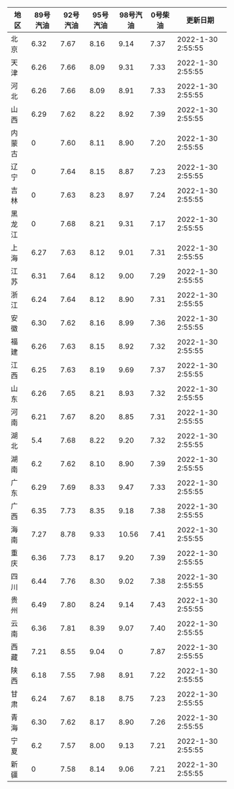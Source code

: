 | 地区 | 89号汽油 | 92号汽油 | 95号汽油 | 98号汽油 | 0号柴油 | 更新日期 |
| --- | --- | --- | --- | --- | --- | --- |
| 北京 | 6.32 | 7.67 | 8.16 | 9.14 | 7.37 | 2022-1-30 2:55:55 |
| 天津 | 6.26 | 7.66 | 8.09 | 9.31 | 7.33 | 2022-1-30 2:55:55 |
| 河北 | 6.26 | 7.66 | 8.09 | 8.91 | 7.33 | 2022-1-30 2:55:55 |
| 山西 | 6.29 | 7.62 | 8.22 | 8.92 | 7.39 | 2022-1-30 2:55:55 |
| 内蒙古 | 0 | 7.60 | 8.11 | 8.90 | 7.20 | 2022-1-30 2:55:55 |
| 辽宁 | 0 | 7.64 | 8.15 | 8.87 | 7.23 | 2022-1-30 2:55:55 |
| 吉林 | 0 | 7.63 | 8.23 | 8.97 | 7.24 | 2022-1-30 2:55:55 |
| 黑龙江 | 0 | 7.68 | 8.21 | 9.31 | 7.17 | 2022-1-30 2:55:55 |
| 上海 | 6.27 | 7.63 | 8.12 | 9.01 | 7.31 | 2022-1-30 2:55:55 |
| 江苏 | 6.31 | 7.64 | 8.12 | 9.00 | 7.29 | 2022-1-30 2:55:55 |
| 浙江 | 6.24 | 7.64 | 8.12 | 8.90 | 7.31 | 2022-1-30 2:55:55 |
| 安徽 | 6.30 | 7.62 | 8.16 | 8.99 | 7.36 | 2022-1-30 2:55:55 |
| 福建 | 6.26 | 7.63 | 8.15 | 8.92 | 7.32 | 2022-1-30 2:55:55 |
| 江西 | 6.25 | 7.63 | 8.19 | 9.69 | 7.37 | 2022-1-30 2:55:55 |
| 山东 | 6.26 | 7.65 | 8.21 | 8.93 | 7.32 | 2022-1-30 2:55:55 |
| 河南 | 6.21 | 7.67 | 8.20 | 8.85 | 7.31 | 2022-1-30 2:55:55 |
| 湖北 | 5.4 | 7.68 | 8.22 | 9.20 | 7.32 | 2022-1-30 2:55:55 |
| 湖南 | 6.2 | 7.62 | 8.10 | 8.90 | 7.39 | 2022-1-30 2:55:55 |
| 广东 | 6.29 | 7.69 | 8.33 | 9.47 | 7.33 | 2022-1-30 2:55:55 |
| 广西 | 6.35 | 7.73 | 8.35 | 9.18 | 7.38 | 2022-1-30 2:55:55 |
| 海南 | 7.27 | 8.78 | 9.33 | 10.56 | 7.41 | 2022-1-30 2:55:55 |
| 重庆 | 6.36 | 7.73 | 8.17 | 9.20 | 7.39 | 2022-1-30 2:55:55 |
| 四川 | 6.44  | 7.76 | 8.30 | 9.02 | 7.38 | 2022-1-30 2:55:55 |
| 贵州 | 6.49 | 7.80 | 8.24 | 9.14 | 7.43 | 2022-1-30 2:55:55 |
| 云南 | 6.36  | 7.81 | 8.39 | 9.07 | 7.40 | 2022-1-30 2:55:55 |
| 西藏 | 7.21 | 8.55 | 9.04 | 0 | 7.87 | 2022-1-30 2:55:55 |
| 陕西 | 6.18 | 7.55 | 7.98 | 8.91 | 7.22 | 2022-1-30 2:55:55 |
| 甘肃 | 6.24 | 7.67 | 8.18 | 8.75 | 7.23 | 2022-1-30 2:55:55 |
| 青海 | 6.30 | 7.62 | 8.17 | 8.90 | 7.26 | 2022-1-30 2:55:55 |
| 宁夏 | 6.2 | 7.57 | 8.00 | 9.13 | 7.21 | 2022-1-30 2:55:55 |
| 新疆 | 0 | 7.58 | 8.14 | 9.06 | 7.21 | 2022-1-30 2:55:55 |
